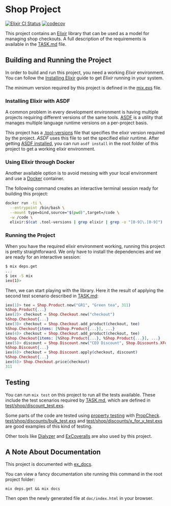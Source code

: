 # Shop Project

[![Elixir CI Status](https://github.com/alvivi/shop/workflows/Elixir%20CI/badge.svg)](https://github.com/alvivi/shop/actions)
[![codecov](https://codecov.io/gh/alvivi/shop/branch/master/graph/badge.svg?token=CPt0HwxHp9)](https://codecov.io/gh/alvivi/shop)

This project contains an [Elixir](https://elixir-lang.org/) library that can
be used as a model for managing shop checkouts. A full description of the
requirements is available in the [TASK.md](TASK.md) file.

## Building and Running the Project

In order to build and run this project, you need a working *Elixir* environment.
You can follow the [Installing Elixir](https://elixir-lang.org/install.html)
guide to get *Elixir* running in your system.

The minimum version required by this project is defined in the
[mix.exs](mix.exs) file.

### Installing Elixir with ASDF

A common problem in every development environment is having multiple projects
requiring different versions of the same tools.
[ASDF](https://asdf-vm.com/) is a utility that manages multiple
language runtime versions on a per-project basis.

This project has a [.tool-versions](.tool-versions) file that specifies the
elixir version required by the project. *ASDF* uses this file to set the
specified elixir runtime. After getting
[ASDF installed](https://asdf-vm.com/#/core-manage-asdf-vm), you can run
`asdf install` in the root folder of this project to get a working elixir
environment.

### Using Elixir through Docker

Another available option is to avoid messing with your local environment
and use a [Docker](https://www.docker.com/) container.

The following command creates an interactive terminal session ready for
building this project:

```bash
docker run -ti \
  --entrypoint /bin/bash \
  --mount type=bind,source="$(pwd)",target=/code \
  -w /code \
  elixir:$(cat .tool-versions | grep elixir | grep -o "[0-9]\.[0-9]")
```

### Running the Project

When you have the required elixir environment working, running this project is
pretty straightforward. We only have to install the dependencies and we are
ready for an interactive session:

```bash
$ mix deps.get
...
$ iex -S mix
iex(1)>
```

Then, we can start playing with the library. Here it the result of applying the
second test scenario described in [TASK.md](TASK.md):

```elixir
iex(1)> tee = Shop.Product.new("GR1", "Green tea", 311)
%Shop.Product{...}
iex(2)> checkout = Shop.Checkout.new("checkout")
%Shop.Checkout{...}
iex(3)> checkout = Shop.Checkout.add_product(checkout, tee)
%Shop.Checkout{items: [%Shop.Product{...}], ...}
iex(4)> checkout = Shop.Checkout.add_product(checkout, tee)
%Shop.Checkout{items: [%Shop.Product{...}, %Shop.Product{...}], ...}
iex(5)> discount = Shop.Discount.new("CEO Discount", Shop.Discounts.XForY, %{x: 2, y: 1, product: tee.code})
%Shop.Discount{...}
iex(6)> checkout = Shop.Discount.apply(checkout, discount)
%Shop.Checkout{...}
iex(6)> Shop.Checkout.price(checkout)
311
```

## Testing

You can run `mix test` on this project to run all the tests available. These
include the test scenarios required by [TASK.md](TASK.md), which are defined in
[test/shop/discount_test.exs](test/shop/discount_test.exs).

Some parts of the code are tested using
[property testing](https://en.wikipedia.org/wiki/Property_testing) with
[PropCheck](https://github.com/alfert/propcheck).
[test/shop/discounts/bulk_test.exs](test/shop/discounts/bulk_test.exs) and
[test/shop/discounts/x_for_y_test.exs](test/shop/discounts/x_for_y_test.exs) are
good examples of this kind of testing.

Other tools like [Dialyzer](https://github.com/jeremyjh/dialyxir) and
[ExCoveralls](https://github.com/parroty/excoveralls) are also used by this
project.

## A Note About Documentation

This project is documented with
[ex_docs](https://github.com/elixir-lang/ex_doc).

You can view a fancy documentation site running this command in the root
project folder:

```
mix deps.get && mix docs
```

Then open the newly generated file at `doc/index.html` in your browser.
